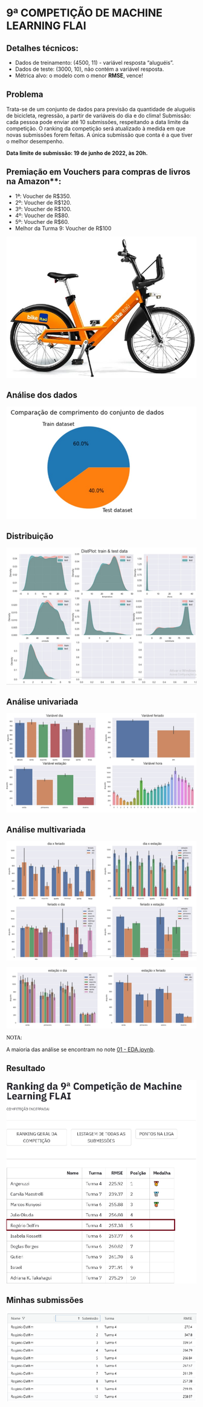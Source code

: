 # 9ª COMPETIÇÃO DE MACHINE LEARNING FLAI 

## Detalhes técnicos:
- Dados de treinamento: (4500, 11) - variável resposta “aluguéis”. 
- Dados de teste: (3000, 10), não contém a variável resposta. 
- Métrica alvo: o modelo com o menor **RMSE**, vence!

## Problema 
Trata-se de um conjunto de dados para previsão da quantidade de aluguéis de bicicleta, regressão, a partir de variáveis do dia e do clima!
Submissão: cada pessoa pode enviar até 10 submissões, respeitando a data limite da competição. O ranking da competição será atualizado à medida em que novas submissões forem feitas. A única submissão que conta é a que tiver o melhor desempenho.


**Data limite de submissão: 19 de junho de 2022, às 20h.**

## Premiação em Vouchers para compras de livros na Amazon**:
- 1ª: Voucher de R$350.
- 2º: Voucher de R$120.
- 3º: Voucher de R$100.
- 4º: Voucher de R$80.
- 5º: Voucher de R$60.
- Melhor da Turma 9: Voucher de R$100

![](img/bike.jpg)

## Análise dos dados 

![](img/01-NB.jpg) 


## Distribuição 
![](img/02-NB.jpg) 


## Análise univariada

![](img/03-NB.jpg) 
 

## Análise multivariada

![](img/04-NB.jpg) 

![](img/05-NB.jpg) 

<div class="alert alert-block alert-info">
<p style="color: black; font-family: Arial Black">NOTA:</p>

A maioria das análise se encontram no note [01 - EDA.ipynb](https://github.com/rogeriodelfim/Competicoes/blob/main/Flai/09/01%20-%20EDA.ipynb).  

</div>

## Resultado

![](img/resultado.jpg) 


## Minhas submissões
![](img/submissoes.png)


 
